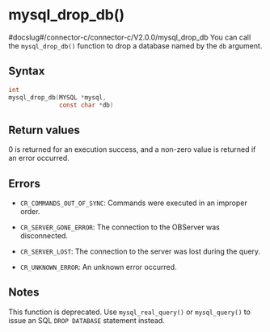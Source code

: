 mysql_drop_db()
====================================
#docslug#/connector-c/connector-c/V2.0.0/mysql_drop_db
You can call the `mysql_drop_db()` function to drop a database named by the `db` argument.

Syntax
---------------------------

```c
int
mysql_drop_db(MYSQL *mysql,
              const char *db)
```



Return values
----------------------------------

0 is returned for an execution success, and a non-zero value is returned if an error occurred.

Errors
---------------------------

* `CR_COMMANDS_OUT_OF_SYNC`: Commands were executed in an improper order.



* `CR_SERVER_GONE_ERROR`: The connection to the OBServer was disconnected.



* `CR_SERVER_LOST`: The connection to the server was lost during the query.



* `CR_UNKNOWN_ERROR`: An unknown error occurred.






Notes
--------------------------

This function is deprecated. Use `mysql_real_query()` or `mysql_query()` to issue an SQL `DROP DATABASE` statement instead.
